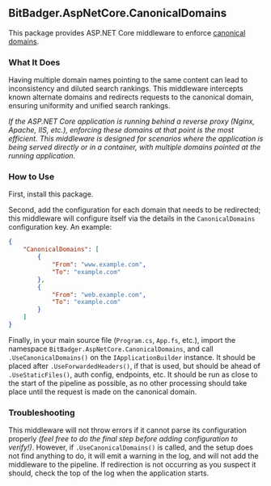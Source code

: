 ## BitBadger.AspNetCore.CanonicalDomains

This package provides ASP.NET Core middleware to enforce [canonical domains](https://developer.mozilla.org/en-US/docs/Web/HTTP/Basics_of_HTTP/Choosing_between_www_and_non-www_URLs).

### What It Does

Having multiple domain names pointing to the same content can lead to inconsistency and diluted search rankings. This middleware intercepts known alternate domains and redirects requests to the canonical domain, ensuring uniformity and unified search rankings.

_If the ASP.NET Core application is running behind a reverse proxy (Nginx, Apache, IIS, etc.), enforcing these domains at that point is the most efficient. This middleware is designed for scenarios where the application is being served directly or in a container, with multiple domains pointed at the running application._

### How to Use

First, install this package.

Second, add the configuration for each domain that needs to be redirected; this middleware will configure itself via the details in the `CanonicalDomains` configuration key. An example:

```json
{
    "CanonicalDomains": [
        {
            "From": "www.example.com",
            "To": "example.com"
        },
        {
            "From": "web.example.com",
            "To": "example.com"
        }
    ]
}
```

Finally, in your main source file (`Program.cs`, `App.fs`, etc.), import the namespace `BitBadger.AspNetCore.CanonicalDomains`, and call `.UseCanonicalDomains()` on the `IApplicationBuilder` instance. It should be placed after `.UseForwardedHeaders()`, if that is used, but should be ahead of `.UseStaticFiles()`, auth config, endpoints, etc. It should be run as close to the start of the pipeline as possible, as no other processing should take place until the request is made on the canonical domain.

### Troubleshooting

This middleware will not throw errors if it cannot parse its configuration properly _(feel free to do the final step before adding configuration to verify!)_. However, if `.UseCanonicalDomains()` is called, and the setup does not find anything to do, it will emit a warning in the log, and will not add the middleware to the pipeline. If redirection is not occurring as you suspect it should, check the top of the log when the application starts.
